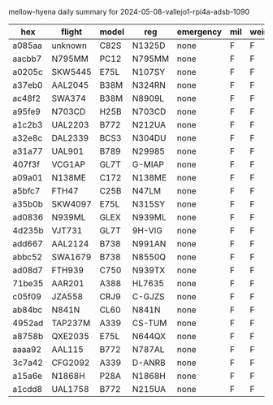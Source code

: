 mellow-hyena daily summary for 2024-05-08-vallejo1-rpi4a-adsb-1090

|hex|flight|model|reg|emergency|mil|weirdo|
|--|--|--|--|--|--|--|
|a085aa|unknown|C82S|N1325D|none|F|F|
|aacbb7|N795MM|PC12|N795MM|none|F|F|
|a0205c|SKW5445|E75L|N107SY|none|F|F|
|a37eb0|AAL2045|B38M|N324RN|none|F|F|
|ac48f2|SWA374|B38M|N8909L|none|F|F|
|a95fe9|N703CD|H25B|N703CD|none|F|F|
|a1c2b3|UAL2203|B772|N212UA|none|F|F|
|a32e8c|DAL2339|BCS3|N304DU|none|F|F|
|a31a77|UAL901|B789|N29985|none|F|F|
|407f3f|VCG1AP|GL7T|G-MIAP|none|F|F|
|a09a01|N138ME|C172|N138ME|none|F|F|
|a5bfc7|FTH47|C25B|N47LM|none|F|F|
|a35b0b|SKW4097|E75L|N315SY|none|F|F|
|ad0836|N939ML|GLEX|N939ML|none|F|F|
|4d235b|VJT731|GL7T|9H-VIG|none|F|F|
|add667|AAL2124|B738|N991AN|none|F|F|
|abbc52|SWA1679|B738|N8550Q|none|F|F|
|ad08d7|FTH939|C750|N939TX|none|F|F|
|71be35|AAR201|A388|HL7635|none|F|F|
|c05f09|JZA558|CRJ9|C-GJZS|none|F|F|
|ab84bc|N841N|CL60|N841N|none|F|F|
|4952ad|TAP237M|A339|CS-TUM|none|F|F|
|a8758b|QXE2035|E75L|N644QX|none|F|F|
|aaaa92|AAL115|B772|N787AL|none|F|F|
|3c7a42|CFG2092|A339|D-ANRB|none|F|F|
|a15a6e|N1868H|P28A|N1868H|none|F|F|
|a1cdd8|UAL1758|B772|N215UA|none|F|F|
